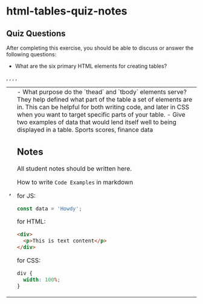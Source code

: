 # html-tables-quiz-notes

## Quiz Questions

After completing this exercise, you should be able to discuss or answer the following questions:

- What are the six primary HTML elements for creating tables?
<table>, <thead>, <tbody>, <tr>, <th>, <td>
- What purpose do the `thead` and `tbody` elements serve?
  They help defined what part of the table a set of elements are in. This can be helpful for both writing code, and later in CSS when you want to target specific parts of your table.
- Give two examples of data that would lend itself well to being displayed in a table.
  Sports scores, finance data

## Notes

All student notes should be written here.

How to write `Code Examples` in markdown

for JS:

```javascript
const data = 'Howdy';
```

for HTML:

```html
<div>
  <p>This is text content</p>
</div>
```

for CSS:

```css
div {
  width: 100%;
}
```
